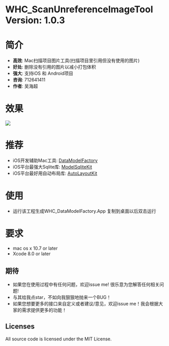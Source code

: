 # WHC_ScanUnreferenceImageTool Version: 1.0.3
简介
==============
- **高效**: Mac扫描项目图片工具(扫描项目里引用但没有使用的图片)
- **好处**: 删除没有引用的图片以减小打包体积
- **强大**: 支持iOS 和 Android项目
- **咨询**: 712641411
- **作者**: 吴海超

效果
==============
![](https://github.com/netyouli/WHC_ScanUnreferenceImageTool/blob/master/scanImage.gif)

推荐
==============
* iOS开发辅助Mac工具: [DataModelFactory](https://github.com/netyouli/WHC_DataModelFactory)
* iOS平台最强大Sqlite库: [ModelSqliteKit](https://github.com/netyouli/WHC_ModelSqliteKit)
* iOS平台最好用自动布局库: [AutoLayoutKit](https://github.com/netyouli/WHC_AutoLayoutKit)

使用
==============
* 运行该工程生成WHC_DataModelFactory.App 复制到桌面以后双击运行

要求
==============
* mac os x 10.7 or later
* Xcode 8.0 or later

## <a id="期待"></a>期待

- 如果您在使用过程中有任何问题，欢迎issue me! 很乐意为您解答任何相关问题!
- 与其给我点star，不如向我狠狠地抛来一个BUG！
- 如果您想要更多的接口来自定义或者建议/意见，欢迎issue me！我会根据大家的需求提供更多的功能！

## Licenses
All source code is licensed under the MIT License.

 
 
